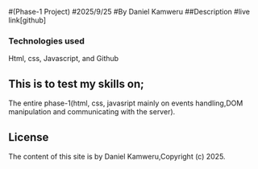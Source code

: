 #(Phase-1 Project)
#2025/9/25
#By Daniel Kamweru
##Description
#live link[github]
### Technologies used
Html,
css,
Javascript,
and Github
## This is to test my skills on;
The entire phase-1(html, css, javasript mainly on events handling,DOM manipulation and communicating with the server).
## License
The content of this site is by Daniel Kamweru,Copyright (c) 2025.

